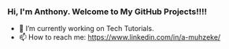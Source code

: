 ### Hi, I'm Anthony. Welcome to My GitHub Projects!!!!
- 🔭 I’m currently working on Tech Tutorials.
- 📫 How to reach me: https://www.linkedin.com/in/a-muhzeke/
